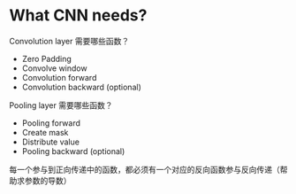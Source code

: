 # What CNN needs?

Convolution layer 需要哪些函数？
  - Zero Padding
  - Convolve window
  - Convolution forward
  - Convolution backward (optional)

Pooling layer 需要哪些函数？
  - Pooling forward
  - Create mask
  - Distribute value
  - Pooling backward (optional)

每一个参与到正向传递中的函数，都必须有一个对应的反向函数参与反向传递（帮助求参数的导数）
